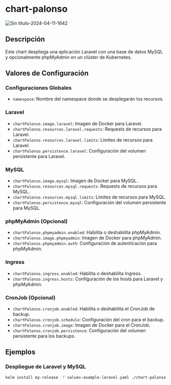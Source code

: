 # chart-palonso
![Sin título-2024-04-11-1642](https://github.com/stemdo-labs/kubernetes-weekly-exercise-second-PilarAlonsoSTEMDO/assets/166375061/1b59f79e-891b-48ee-b59e-a0faacebc8a9)

## Descripción

Este chart despliega una aplicación Laravel con una base de datos MySQL y opcionalmente phpMyAdmin en un clúster de Kubernetes.


## Valores de Configuración

### Configuraciones Globales

- `namespace`: Nombre del namespace donde se desplegarán los recursos.

### Laravel

- `chartPalonso.image.laravel`: Imagen de Docker para Laravel.
- `chartPalonso.resources.laravel.requests`: Requests de recursos para Laravel.
- `chartPalonso.resources.laravel.limits`: Límites de recursos para Laravel.
- `chartPalonso.persistence.laravel`: Configuración del volumen persistente para Laravel.

### MySQL

- `chartPalonso.image.mysql`: Imagen de Docker para MySQL.
- `chartPalonso.resources.mysql.requests`: Requests de recursos para MySQL.
- `chartPalonso.resources.mysql.limits`: Límites de recursos para MySQL.
- `chartPalonso.persistence.mysql`: Configuración del volumen persistente para MySQL.

### phpMyAdmin (Opcional)

- `chartPalonso.phpmyadmin.enabled`: Habilita o deshabilita phpMyAdmin.
- `chartPalonso.image.phpmyadmin`: Imagen de Docker para phpMyAdmin.
- `chartPalonso.phpmyadmin.auth`: Configuración de autenticación para phpMyAdmin.

### Ingress

- `chartPalonso.ingress.enabled`: Habilita o deshabilita Ingress.
- `chartPalonso.ingress.hosts`: Configuración de los hosts para Laravel y phpMyAdmin.

### CronJob (Opcional)

- `chartPalonso.cronjob.enabled`: Habilita o deshabilita el CronJob de backup.
- `chartPalonso.cronjob.schedule`: Configuración del cron para el backup.
- `chartPalonso.cronjob.image`: Imagen de Docker para el CronJob.
- `chartPalonso.cronjob.persistence`: Configuración del volumen persistente para los backups.

## Ejemplos

### Despliegue de Laravel y MySQL

```sh
helm install my-release -f values-example-laravel.yaml ./chart-palonso

